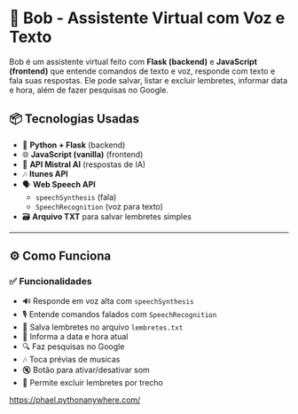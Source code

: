 # 🤖 Bob - Assistente Virtual com Voz e Texto

Bob é um assistente virtual feito com **Flask (backend)** e **JavaScript (frontend)** que entende comandos de texto e voz, responde com texto e fala suas respostas. Ele pode salvar, listar e excluir lembretes, informar data e hora, além de fazer pesquisas no Google.

## 📦 Tecnologias Usadas

- 🐍 **Python + Flask** (backend)
- 🌐 **JavaScript (vanilla)** (frontend)
- 🧠 **API Mistral AI** (respostas de IA)
- 🎶 **Itunes API**
- 🗣️ **Web Speech API**
  - `speechSynthesis` (fala)
  - `SpeechRecognition` (voz para texto)
- 🗃️ **Arquivo TXT** para salvar lembretes simples

---

## ⚙️ Como Funciona

### ✅ Funcionalidades

- 🔊 Responde em voz alta com `speechSynthesis`
- 🎙️ Entende comandos falados com `SpeechRecognition`
- 📝 Salva lembretes no arquivo `lembretes.txt`
- 📆 Informa a data e hora atual
- 🔍 Faz pesquisas no Google
- 🎶 Toca prévias de musicas
- 🔇 Botão para ativar/desativar som
- 🧹 Permite excluir lembretes por trecho

https://phael.pythonanywhere.com/
